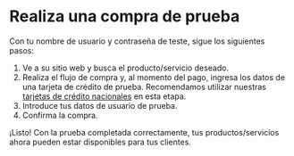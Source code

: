 # Realiza una compra de prueba

Con tu nombre de usuario y contraseña de teste, sigue los siguientes pasos:

1. Ve a su sitio web y busca el producto/servicio deseado.
2. Realiza el flujo de compra y, al momento del pago, ingresa los datos de una tarjeta de crédito de prueba. Recomendamos utilizar nuestras [tarjetas de crédito nacionales](/developers/es/docs/testing/test-cards) en esta etapa.
3. Introduce tus datos de usuario de prueba.
4. Confirma la compra.

¡Listo! Con la prueba completada correctamente, tus productos/servicios ahora pueden estar disponibles para tus clientes.